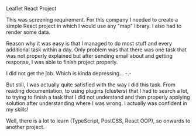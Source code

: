 Leaflet React Project
 
 This was screening requirement. For this company I needed to create a simple React
 project in which I would use any "map" library. I also had to render some data.
 
 Reason why it was easy is that I managed to do most stuff and every additional task 
 within a day. Only problem was that there was one task that was not properly explained but
 after sending email about and getting response, I was able to finish project properly.
 
 I did not get the job.  Which is kinda depressing...       -.-
 
 But still, I was actually quite satisfied with the way I did this task. From reading documentation,
 to using plugins (clusters) that I had to search a lot, to trying to finish a task that I did not understand
 and then properly applying solution after understanding where I was wrong. I actually was confident in my skills!
 
 Well, there is a lot to learn (TypeScript, PostCSS, React OOP), so onwards to another project.
